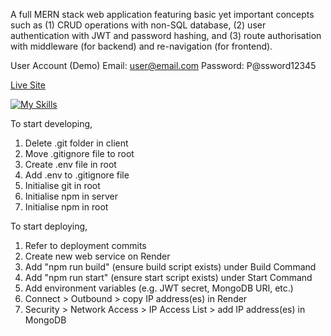 A full MERN stack web application featuring basic yet important concepts such as (1) CRUD operations with non-SQL database, (2) user authentication with JWT and password hashing, and (3) route authorisation with middleware (for backend) and re-navigation (for frontend).

User Account (Demo)
Email: user@email.com
Password: P@ssword12345

[Live Site](https://mern-tutorial-ale1.onrender.com/)

[![My Skills](https://skillicons.dev/icons?i=react,nodejs,express,mongodb)](https://skillicons.dev)

To start developing,

1. Delete .git folder in client
2. Move .gitignore file to root
3. Create .env file in root
4. Add .env to .gitignore file
5. Initialise git in root
6. Initialise npm in server
7. Initialise npm in root

To start deploying,

1. Refer to deployment commits
2. Create new web service on Render
3. Add "npm run build" (ensure build script exists) under Build Command
4. Add "npm run start" (ensure start script exists) under Start Command
5. Add environment variables (e.g. JWT secret, MongoDB URI, etc.)
6. Connect > Outbound > copy IP address(es) in Render
7. Security > Network Access > IP Access List > add IP address(es) in MongoDB
